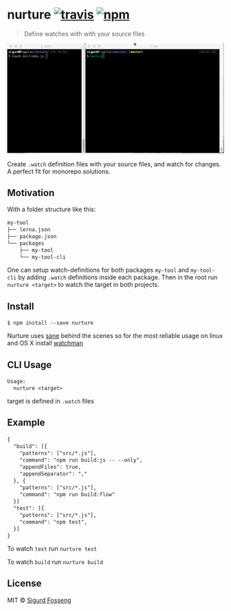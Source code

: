 # nurture [![travis][travis-image]][travis-url] [![npm][npm-image]][npm-url]
[travis-image]: https://img.shields.io/travis/laat/nurture.svg?style=flat
[travis-url]: https://travis-ci.org/laat/nurture
[npm-image]: https://img.shields.io/npm/v/nurture.svg?style=flat
[npm-url]: https://npmjs.org/package/nurture

> Define watches with with your source files

<img src="screenshot.gif">

Create `.watch` definition files with your source files, and watch for changes.
A perfect fit for monorepo solutions.

## Motivation

With a folder structure like this:

```
my-tool
├── lerna.json
├── package.json
└── packages
    ├── my-tool
    └── my-tool-cli
```

One can setup watch-definitions for both packages `my-tool` and `my-tool-cli`
by adding `.watch` definitions inside each package. Then in the root run
`nurture <target>` to watch the target in both projects.

## Install

```
$ npm install --save nurture
```

Nurture uses [sane](https://www.npmjs.com/package/sane) behind the scenes so for the most reliable usage on linux and OS X install [watchman](https://facebook.github.io/watchman/)

## CLI Usage

```
Usage:
  nurture <target>
```

target is defined in `.watch` files

## Example

```
{
  "build": [{
    "patterns": ["src/*.js"],
    "command": "npm run build:js -- --only",
    "appendFiles": true,
    "appendSeparator": ","
  }, {
    "patterns": ["src/*.js"],
    "command": "npm run build:flow"
  }]
  "test": [{
    "patterns": ["src/*.js"],
    "command": "npm test",
  }]
}
```

To watch `test` run `nurture test`

To watch `build` run `nurture build`

## License

MIT © [Sigurd Fosseng](https://github.com/laat)

